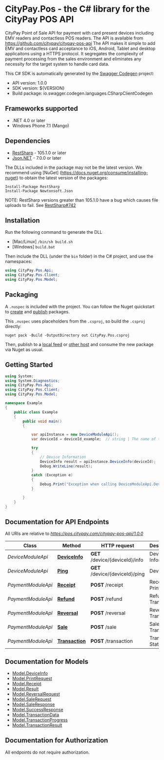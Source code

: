# CityPay.Pos - the C# library for the CityPay POS API

CityPay Point of Sale API for payment with card present devices including EMV readers and contactless POS readers.  The API is available from https://github.com/citypay/citypay-pos-api  The API makes it simple to add EMV and contactless card acceptance to iOS, Android, Tablet and desktop applicaitons using a HTTPS protocol. It segregates the complexity of payment processing from the sales environment and eliminates any necessity for the target system to handle card data. 

This C# SDK is automatically generated by the [Swagger Codegen](https://github.com/swagger-api/swagger-codegen) project:

- API version: 1.0.0
- SDK version: ${VERSION}
- Build package: io.swagger.codegen.languages.CSharpClientCodegen

<a name="frameworks-supported"></a>
## Frameworks supported
- .NET 4.0 or later
- Windows Phone 7.1 (Mango)

<a name="dependencies"></a>
## Dependencies
- [RestSharp](https://www.nuget.org/packages/RestSharp) - 105.1.0 or later
- [Json.NET](https://www.nuget.org/packages/Newtonsoft.Json/) - 7.0.0 or later

The DLLs included in the package may not be the latest version. We recommend using [NuGet] (https://docs.nuget.org/consume/installing-nuget) to obtain the latest version of the packages:
```
Install-Package RestSharp
Install-Package Newtonsoft.Json
```

NOTE: RestSharp versions greater than 105.1.0 have a bug which causes file uploads to fail. See [RestSharp#742](https://github.com/restsharp/RestSharp/issues/742)

<a name="installation"></a>
## Installation
Run the following command to generate the DLL
- [Mac/Linux] `/bin/sh build.sh`
- [Windows] `build.bat`

Then include the DLL (under the `bin` folder) in the C# project, and use the namespaces:
```csharp
using CityPay.Pos.Api;
using CityPay.Pos.Client;
using CityPay.Pos.Model;
```
<a name="packaging"></a>
## Packaging

A `.nuspec` is included with the project. You can follow the Nuget quickstart to [create](https://docs.microsoft.com/en-us/nuget/quickstart/create-and-publish-a-package#create-the-package) and [publish](https://docs.microsoft.com/en-us/nuget/quickstart/create-and-publish-a-package#publish-the-package) packages.

This `.nuspec` uses placeholders from the `.csproj`, so build the `.csproj` directly:

```
nuget pack -Build -OutputDirectory out CityPay.Pos.csproj
```

Then, publish to a [local feed](https://docs.microsoft.com/en-us/nuget/hosting-packages/local-feeds) or [other host](https://docs.microsoft.com/en-us/nuget/hosting-packages/overview) and consume the new package via Nuget as usual.

<a name="getting-started"></a>
## Getting Started

```csharp
using System;
using System.Diagnostics;
using CityPay.Pos.Api;
using CityPay.Pos.Client;
using CityPay.Pos.Model;

namespace Example
{
    public class Example
    {
        public void main()
        {

            var apiInstance = new DeviceModuleApi();
            var deviceId = deviceId_example;  // string | The name of the target device used by the API.

            try
            {
                // Device Information
                DeviceInfo result = apiInstance.DeviceInfo(deviceId);
                Debug.WriteLine(result);
            }
            catch (Exception e)
            {
                Debug.Print("Exception when calling DeviceModuleApi.DeviceInfo: " + e.Message );
            }

        }
    }
}
```

<a name="documentation-for-api-endpoints"></a>
## Documentation for API Endpoints

All URIs are relative to *https://pos.citypay.com/citypay-pos-api/1.0.0*

Class | Method | HTTP request | Description
------------ | ------------- | ------------- | -------------
*DeviceModuleApi* | [**DeviceInfo**](docs/DeviceModuleApi.md#deviceinfo) | **GET** /device/{deviceId}/info | Device Information
*DeviceModuleApi* | [**Ping**](docs/DeviceModuleApi.md#ping) | **GET** /device/{deviceId}/ping | Device Ping
*PaymentModuleApi* | [**Receipt**](docs/PaymentModuleApi.md#receipt) | **POST** /receipt | Receipt Print
*PaymentModuleApi* | [**Refund**](docs/PaymentModuleApi.md#refund) | **POST** /refund | Refund Transaction
*PaymentModuleApi* | [**Reversal**](docs/PaymentModuleApi.md#reversal) | **POST** /reversal | Reversal Tranasction
*PaymentModuleApi* | [**Sale**](docs/PaymentModuleApi.md#sale) | **POST** /sale | Sale Transaction
*PaymentModuleApi* | [**Transaction**](docs/PaymentModuleApi.md#transaction) | **POST** /transaction | Transaction Status


<a name="documentation-for-models"></a>
## Documentation for Models

 - [Model.DeviceInfo](docs/DeviceInfo.md)
 - [Model.PrintRequest](docs/PrintRequest.md)
 - [Model.Receipt](docs/Receipt.md)
 - [Model.Result](docs/Result.md)
 - [Model.ReversalRequest](docs/ReversalRequest.md)
 - [Model.SaleRequest](docs/SaleRequest.md)
 - [Model.SaleResponse](docs/SaleResponse.md)
 - [Model.SuccessResponse](docs/SuccessResponse.md)
 - [Model.TransactionData](docs/TransactionData.md)
 - [Model.TransactionProgress](docs/TransactionProgress.md)
 - [Model.TransactionResult](docs/TransactionResult.md)


<a name="documentation-for-authorization"></a>
## Documentation for Authorization

All endpoints do not require authorization.
